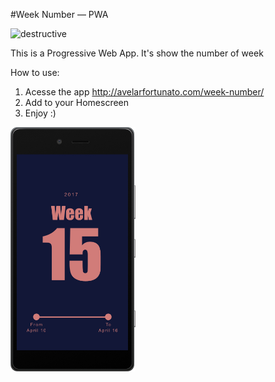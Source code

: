 #Week Number — PWA  

![destructive](https://img.shields.io/badge/Version-v1.0.1-blue.svg?style=flat)

This is a Progressive Web App. It's show the number of week  

How to use:
1. Acesse the app http://avelarfortunato.com/week-number/
2. Add to your Homescreen 
3. Enjoy :)

<img src="https://github.com/Avelar/week-number/blob/master/img/week-number-pwa.jpg" width="200" />
